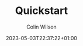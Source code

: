 ---
weight: 100
date: "2023-05-03T22:37:22+01:00"
draft: false
author: "Colin Wilson"
title: "Quickstart"
icon: "rocket_launch"
toc: true
description: "A quickstart guide to creating new content in Lotus Docs"
publishdate: "2023-05-03T22:37:22+01:00"
tags: ["Beginners"]
---